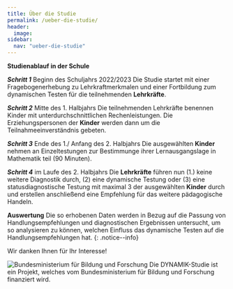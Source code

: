 ```yaml
---
title: Über die Studie
permalink: /ueber-die-studie/
header:
  image: 
sidebar:
  nav: "ueber-die-studie"
---
```


**Studienablauf in der Schule**

***Schritt 1*** Beginn des Schuljahrs 2022/2023
Die Studie startet mit einer Fragebogenerhebung zu Lehrkraftmerkmalen und einer Fortbildung zum dynamischen Testen für die teilnehmenden **Lehrkräfte**. 

***Schritt 2*** Mitte des 1. Halbjahrs
Die teilnehmenden Lehrkräfte benennen Kinder mit unterdurchschnittlichen Rechenleistungen. Die Erziehungspersonen der **Kinder** werden dann um die Teilnahmeeinverständnis gebeten.

***Schritt 3*** Ende des 1./ Anfang des 2. Halbjahrs
Die ausgewählten **Kinder** nehmen an Einzeltestungen zur Bestimmunge ihrer Lernausgangslage in Mathematik teil (90 Minuten).

***Schritt 4*** im Laufe des 2. Halbjahrs
Die **Lehrkräfte** führen nun (1.) keine weitere Diagnostik durch, (2) eine dynamische Testung oder (3) eine statusdiagnostische Testung mit maximal 3 der ausgewählten **Kinder** durch und erstellen anschließend eine Empfehlung für das weitere pädagogische Handeln.


**Auswertung** Die so erhobenen Daten werden in Bezug auf die Passung von Handlungsempfehlungen und diagnostischen Ergebnissen untersucht, um so analysieren zu können, welchen Einfluss das dynamische Testen auf die Handlungsempfehlungen hat.
{: .notice--info}

Wir danken Ihnen für Ihr Interesse!


![Bundesministerium für Bildung und Forschung](/assets/images/logos/BmBF-Logo_kleiner_50.jpg)
Die DYNAMIK-Studie ist ein Projekt, welches vom Bundesministerium für Bildung und Forschung finanziert wird. 
